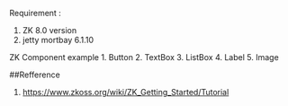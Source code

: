 Requirement : 
1. ZK 8.0 version
2. jetty mortbay 6.1.10


ZK Component example
	 1. Button
	 2. TextBox
	 3. ListBox
	 4. Label
	 5. Image

##Refference 
1. https://www.zkoss.org/wiki/ZK_Getting_Started/Tutorial